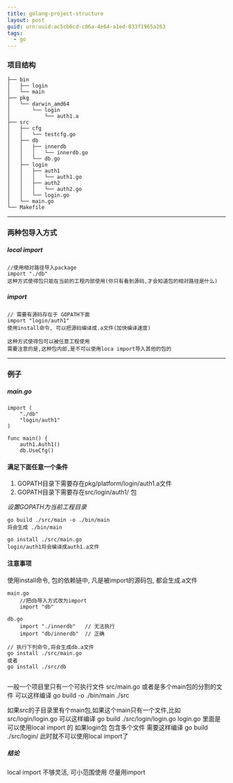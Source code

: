 ```yaml
---
title: golang-project-structure
layout: post
guid: urn:uuid:ac5cb6cd-c06a-4e64-a1ed-033f1965a263
tags:
  - go
---
```


### 项目结构
```
├── bin
│   ├── login
│   └── main
├── pkg
│   └── darwin_amd64
│       └── login
│           └── auth1.a
├── src
│   ├── cfg
│   │   └── testcfg.go
│   ├── db
│   │   ├── innerdb
│   │   │   └── innerdb.go
│   │   └── db.go
│   ├── login
│   │   ├── auth1
│   │   │   └── auth1.go
│   │   ├── auth2
│   │   │   └── auth2.go
│   │   └── login.go
│   └── main.go
└── Makefile
```

***
### 两种包导入方式


##### local import
	//使用相对路径导入package
	import "./db"
	这种方式使得包只能在当前的工程内部使用(你只有看到源码,才会知道包的相对路径是什么)
##### import
	// 需要有源码存在于 GOPATH下面
	import "login/auth1"
	使用install命令, 可以把源码编译成.a文件(加快编译速度)
	
	这种方式使得包可以被任意工程使用
	需要注意的是,这种包内部,是不可以使用loca import导入其他的包的
	

***
### 例子
##### main.go
```
import (
	"./db"
	"login/auth1"
)

func main() {
	auth1.Auth1()
	db.UseCfg()
```

#### 满足下面任意一个条件

1. GOPATH目录下需要存在pkg/platform/login/auth1.a文件
2. GOPATH目录下需要存在src/login/auth1/ 包

*设置GOPATH为当前工程目录*



```
go build ./src/main -o ./bin/main
将会生成 ./bin/main

go install ./src/main.go
login/auth1将会编译成auth1.a文件
```


#### 注意事项
使用install命令, 包的依赖链中, 凡是被import的源码包, 都会生成.a文件


```
main.go
	//把db导入方式改为import
	import "db"
	
db.go
	import "./innerdb"   // 无法执行
	import "db/innerdb"  // 正确
	
// 执行下列命令,将会生成db.a文件	
go install ./src/main.go
或者
go install ./src/db
	
```


一般一个项目里只有一个可执行文件
src/main.go 或者是多个main包的分割的文件
可以这样编译 go build -o ./bin/main ./src 


如果src的子目录里有个main包,如果这个main只有一个文件,比如src/login/login.go
可以这样编译
	go build ./src/login/login.go
login.go 里面是可以使用local import 的
如果login包 包含多个文件
需要这样编译
	go build ./src/login/
此时就不可以使用local import了

##### 结论
local import 不够灵活, 可小范围使用
尽量用import
